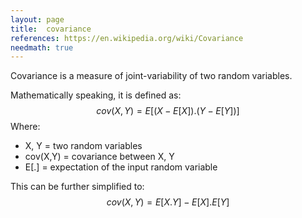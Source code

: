 ```yaml
---
layout: page
title:  covariance
references: https://en.wikipedia.org/wiki/Covariance
needmath: true
---
```

Covariance is a measure of joint-variability of two random variables.

Mathematically speaking, it is defined as:
$$ cov(X, Y) = E[(X - E[X]) . (Y - E[Y])] $$
Where:
* X, Y = two random variables
* cov(X,Y) = covariance between X, Y
* E[.] = expectation of the input random variable

This can be further simplified to:
$$ cov(X, Y) = E[X.Y] - E[X].E[Y] $$
